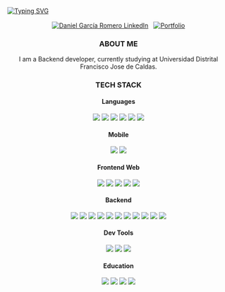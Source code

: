 <p aling="center">
  <a href="https://git.io/typing-svg"><img aling="center" src="https://readme-typing-svg.demolab.com?font=IBM+Plex+Mono&weight=500&size=35&pause=1000&color=FFDEA8&center=true&random=false&width=475&height=60&lines=Hi!+I'm+Fredy+Angarita" alt="Typing SVG" /></a>
</p>
<p align="center">
  <a href="https://www.linkedin.com/in/danielgarciadh/"><img align="center" src="https://img.shields.io/badge/linkedin-0077B5.svg?&style=for-the-badge&logo=linkedin&logoColor=white" alt="Daniel García Romero LinkedIn" target="_blank"/></a>
&nbsp;
  <a href="https://github.com/snakydh">
    <img align="center" src="https://img.shields.io/badge/Portfolio-%23000000.svg?style=for-the-badge&logo=firefox&logoColor=#FF7139" alt="Portfolio" />
  </a>
</p>
<p align=center>
  <h3 align="center">ABOUT ME</h3>
  <p align="center">
    I am a Backend developer, currently studying at 
    Universidad Distrital Francisco Jose de Caldas. </br>
  </p>
</p>
<h3 align="center">TECH STACK</h3>
<h4 align="center">Languages</h4>
  <p align="center">
<img src="https://img.shields.io/badge/Dart-0175C2?style=for-the-badge&logo=dart&logoColor=white"/>
<img src="https://img.shields.io/badge/html5-e34f26.svg?&style=for-the-badge&logo=html5&logoColor=white" />
    <img src="https://img.shields.io/badge/css3-1572B6.svg?&style=for-the-badge&logo=css3&logoColor=white" />
    <img src="https://img.shields.io/badge/JavaScript-323330?style=for-the-badge&logo=javascript&logoColor=F7DF1E" />
    <img src="https://img.shields.io/badge/typescript-007ACC.svg?&style=for-the-badge&logo=typescript&logoColor=white" />
<img src="https://img.shields.io/badge/java-%23ED8B00.svg?style=for-the-badge&logo=openjdk&logoColor=white"/>
  </p>
<h4 align="center">Mobile</h4>
<p align="center">
<img src='https://img.shields.io/badge/Flutter-02569B?style=for-the-badge&logo=flutter&logoColor=white' />
    <img src="https://img.shields.io/badge/React_Native-20232A?style=for-the-badge&logo=react&logoColor=61DAFB" />
</p>

<h4 align="center">Frontend Web</h4>
<p align="center">
<img src='https://img.shields.io/badge/Chart.js-FF6384?style=for-the-badge&logo=chartdotjs&logoColor=white' />
    <img src="https://img.shields.io/badge/Tailwind_CSS-38B2AC?style=for-the-badge&logo=tailwind-css&logoColor=white" />
    <img src='https://img.shields.io/badge/Bootstrap-563D7C?style=for-the-badge&logo=bootstrap&logoColor=white' />
    <img src='https://img.shields.io/badge/React-20232A?style=for-the-badge&logo=react&logoColor=61DAFB' />
<img src="https://img.shields.io/badge/Next-black?style=for-the-badge&logo=next.js&logoColor=white"/>
</p>
<h4 align="center">Backend</h4>
<p align="center">
    <img src='https://img.shields.io/badge/Node.js-339933?style=for-the-badge&logo=nodedotjs&logoColor=white' />
    <img src='https://img.shields.io/badge/Express.js-000000?style=for-the-badge&logo=express&logoColor=white' />
    <img src='https://img.shields.io/badge/nestjs-E0234E?style=for-the-badge&logo=nestjs&logoColor=white' />
    <img src="https://img.shields.io/badge/spring-%236DB33F.svg?style=for-the-badge&logo=spring&logoColor=white"/>  
    <img src='https://img.shields.io/badge/PostgreSQL-316192?style=for-the-badge&logo=postgresql&logoColor=white' />
    <img src="https://img.shields.io/badge/mysql-%2300f.svg?style=for-the-badge&logo=mysql&logoColor=white&color=black" />
    <img src="https://img.shields.io/badge/MongoDB-%234ea94b.svg?style=for-the-badge&logo=mongodb&logoColor=white"/>
    <img src='https://img.shields.io/badge/JWT-000000?style=for-the-badge&logo=JSON%20web%20tokens&logoColor=white' />
    <img src='https://img.shields.io/badge/MariaDB-003545?style=for-the-badge&logo=mariadb&logoColor=white' />
    <img src='https://img.shields.io/badge/Socket.io-010101?&style=for-the-badge&logo=Socket.io&logoColor=white' />
    <img src="https://img.shields.io/badge/redis-%23DD0031.svg?style=for-the-badge&logo=redis&logoColor=white"/>
</p>
<h4 align="center">Dev Tools</h4>
<p align="center">
    <img src='https://img.shields.io/badge/git-F05032?logo=git&style=for-the-badge&logoColor=white' />
    <img src="https://img.shields.io/badge/Github-181717.svg?&style=for-the-badge&logo=github&logoColor=white" />
<img src='https://img.shields.io/badge/Docker-2CA5E0?style=for-the-badge&logo=docker&logoColor=white' />
</p>
<h4 align="center">Education</h4>
<p align="center">
    <img src="https://img.shields.io/badge/Platzi-98CA3F?style=for-the-badge&logo=platzi&logoColor=white" />
   <img src='https://img.shields.io/badge/freecodecamp-27273D?style=for-the-badge&logo=freecodecamp&logoColor=white' />
    <img src="https://img.shields.io/badge/MDN_Web_Docs-black?style=for-the-badge&logo=mdnwebdocs&logoColor=white" />
    <img src="https://img.shields.io/badge/Udemy-EC5252?style=for-the-badge&logo=Udemy&logoColor=white" />
</p>
